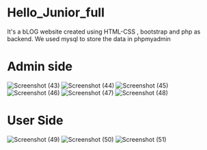 # Hello_Junior_full
It's a bLOG website created using HTML-CSS , bootstrap and php as backend. We used mysql to store the data in phpmyadmin

<h1>Admin side</h1>

![Screenshot (43)](https://github.com/Ruhan125/Hello_Junior_full/assets/67371356/0d85149c-b86a-456b-ae40-cdcfe9982fe1)
![Screenshot (44)](https://github.com/Ruhan125/Hello_Junior_full/assets/67371356/dec52ec0-d18f-4c8b-8f83-856ade652144)
![Screenshot (45)](https://github.com/Ruhan125/Hello_Junior_full/assets/67371356/388edf68-b477-41d7-bc3c-addd9c86bb42)
![Screenshot (46)](https://github.com/Ruhan125/Hello_Junior_full/assets/67371356/2e172c77-bc10-47f2-bcdb-5eb029931361)
![Screenshot (47)](https://github.com/Ruhan125/Hello_Junior_full/assets/67371356/e9a6c61e-40fa-4042-8bb5-27b39323f802)
![Screenshot (48)](https://github.com/Ruhan125/Hello_Junior_full/assets/67371356/0e71b172-78ac-4d1a-ac73-694d5a7c12c0)
<h1>
  User Side
</h1>

![Screenshot (49)](https://github.com/Ruhan125/Hello_Junior_full/assets/67371356/fd781ed1-d292-4d62-9f2c-338acdb26054)
![Screenshot (50)](https://github.com/Ruhan125/Hello_Junior_full/assets/67371356/0e6b571c-9c0b-4b3e-a4ee-6c173bb1eec8)
![Screenshot (51)](https://github.com/Ruhan125/Hello_Junior_full/assets/67371356/0d565d82-b608-4db3-a7d0-e5c1c1a9ee69)
